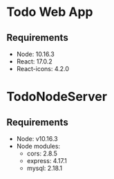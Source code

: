 # Todo Web App
## Requirements
- Node: 10.16.3
- React: 17.0.2
- React-icons: 4.2.0

# TodoNodeServer
## Requirements
* Node: v10.16.3
* Node modules:
    * cors: 2.8.5
    * express: 4.17.1
    * mysql: 2.18.1
